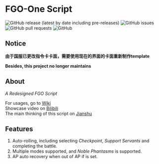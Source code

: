 # FGO-One Script

![GitHub release (latest by date including pre-releases)](https://img.shields.io/github/v/release/Meowcolm024/FGO-One?include_prereleases)
![GitHub issues](https://img.shields.io/github/issues/Meowcolm024/FGO-One)
![GitHub pull requests](https://img.shields.io/github/issues-pr/Meowcolm024/FGO-One)
![GitHub](https://img.shields.io/github/license/Meowcolm024/FGO-One)

## Notice

**由于国服已更改指令卡卡面，需要使用现在的界面的卡面重新制作template**

**Besides, this project no longer maintains**

## About

_A Redesigned FGO Script_ 

For usages, go to [Wiki](https://github.com/Meowcolm024/FGO-One/wiki)  
Showcase video on [Bilibili](https://www.bilibili.com/video/av35291507)  
The main thinking of this script on [Jianshu](https://www.jianshu.com/p/1b2ca5454c73)

## Features

1. Auto-rolling, including selecting _Checkpoint_, _Support Servants_ and 
completing the battle.  
2. Multiple modes supported, and _Noble Phantasms_ is supported.  
3. AP auto recovery when out of AP if is set.  
